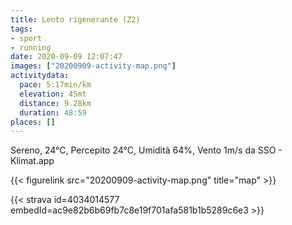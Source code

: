 ```yaml
---
title: Lento rigenerante (Z2)
tags:
- sport
- running
date: 2020-09-09 12:07:47
images: ["20200909-activity-map.png"]
activitydata:
  pace: 5:17min/km
  elevation: 45mt
  distance: 9.28km
  duration: 48:59
places: []
---
```


Sereno, 24°C, Percepito 24°C, Umidità 64%, Vento 1m/s da SSO - Klimat.app

<!--more-->



{{< figurelink src="20200909-activity-map.png" title="map" >}}


{{< strava id=4034014577 embedId=ac9e82b6b69fb7c8e19f701afa581b1b5289c6e3 >}}
